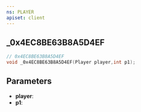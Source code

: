 ```yaml
---
ns: PLAYER
apiset: client
---
```

## _0x4EC8BE63B8A5D4EF

```c
// 0x4EC8BE63B8A5D4EF
void _0x4EC8BE63B8A5D4EF(Player player,int p1);
```


## Parameters
* **player**:
* **p1**: